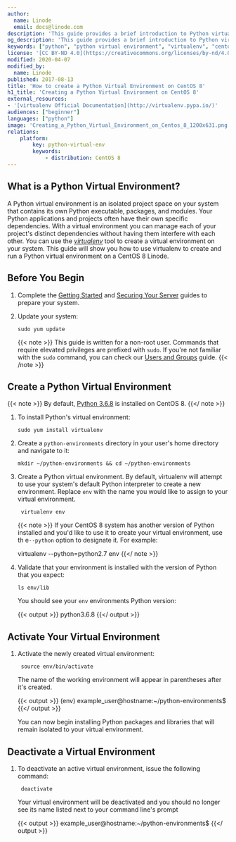 ```yaml
---
author:
  name: Linode
  email: docs@linode.com
description: 'This guide provides a brief introduction to Python virtual environments using the virtualenv tool. You will install the virtualenv tool on an CentOS 8 Linode and create a virtual environment running Python3.'
og_description: 'This guide provides a brief introduction to Python virtual environments using the virtualenv tool. You will install the virtualenv tool on an CentOS 8 Linode and create a virtual environment running Python3.'
keywords: ["python", "python virtual environment", "virtualenv", "centos 8"]
license: '[CC BY-ND 4.0](https://creativecommons.org/licenses/by-nd/4.0)'
modified: 2020-04-07
modified_by:
  name: Linode
published: 2017-08-13
title: 'How to create a Python Virtual Environment on CentOS 8'
h1_title: 'Creating a Python Virtual Environment on CentOS 8'
external_resources:
- '[virtualenv Official Documentation](http://virtualenv.pypa.io/)'
audiences: ["beginner"]
languages: ["python"]
image: 'Creating_a_Python_Virtual_Environment_on_Centos_8_1200x631.png'
relations:
    platform:
        key: python-virtual-env
        keywords:
            - distribution: CentOS 8
---
```


## What is a Python Virtual Environment?

A Python virtual environment is an isolated project space on your system that contains its own Python executable, packages, and modules. Your Python applications and projects often have their own specific dependencies. With a virtual environment you can manage each of your project's distinct dependencies without having them interfere with each other. You can use the [*virtualenv*](https://pypi.org/project/virtualenv/) tool to create a virtual environment on your system. This guide will show you how to use virtualenv to create and run a Python virtual environment on a CentOS 8 Linode.


## Before You Begin

1.  Complete the [Getting Started](/docs/getting-started) and [Securing Your Server](/docs/security/securing-your-server) guides to prepare your system.

1.  Update your system:

        sudo yum update

    {{< note >}}
This guide is written for a non-root user. Commands that require elevated privileges are prefixed with `sudo`. If you're not familiar with the `sudo` command, you can check our [Users and Groups](/docs/tools-reference/linux-users-and-groups) guide.
    {{< /note >}}

## Create a Python Virtual Environment

{{< note >}}
By default, [Python 3.6.8](https://docs.python.org/3.6/whatsnew/3.6.html) is installed on CentOS 8.
{{</ note >}}

1.  To install Python's virtual environment:

        sudo yum install virtualenv

1.  Create a `python-environments` directory in your user's home directory and navigate to it:

        mkdir ~/python-environments && cd ~/python-environments

1. Create a Python virtual environment. By default, virtualenv will attempt to use your system's default Python interpreter to create a new environment. Replace `env` with the name you would like to assign to your virtual environment.

        virtualenv env

    {{< note >}}
If your CentOS 8 system has another version of Python installed and you'd like to use it to create your virtual environment, use th e`--python` option to designate it. For example:

    virtualenv --python=python2.7 env
    {{</ note >}}

1.  Validate that your environment is installed with the version of Python that you expect:

        ls env/lib

    You should see your `env` environments Python version:

    {{< output >}}
python3.6.8
    {{</ output >}}

## Activate Your Virtual Environment

1. Activate the newly created virtual environment:

        source env/bin/activate

    The name of the working environment will appear in parentheses after it's created.

      {{< output >}}
(env) example_user@hostname:~/python-environments$
      {{</ output >}}

      You can now begin installing Python packages and libraries that will remain isolated to your virtual environment.

## Deactivate a Virtual Environment

1. To deactivate an active virtual environment, issue the following command:

        deactivate

    Your virtual environment will be deactivated and you should no longer see its name listed next to your command line's prompt

    {{< output >}}
example_user@hostname:~/python-environments$
    {{</ output >}}
